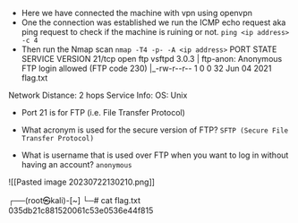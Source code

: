 - Here we have connected the machine with vpn using openvpn
- One the connection was established we run the ICMP echo request aka ping request to check if the machine is ruining or not.
		`ping <ip address> -c 4`
- Then run the Nmap scan
		 `nmap -T4 -p- -A <ip address>`
PORT   STATE SERVICE VERSION
21/tcp open  ftp     vsftpd 3.0.3
| ftp-anon: Anonymous FTP login allowed (FTP code 230)
|_-rw-r--r--    1 0        0              32 Jun 04  2021 flag.txt

Network Distance: 2 hops
Service Info: OS: Unix

- Port 21 is for FTP (i.e. File Transfer Protocol)
- What acronym is used for the secure version of FTP? 
		`SFTP (Secure File Transfer Protocol)`

- What is username that is used over FTP when you want to log in without having an account?
		`anonymous`
		
![[Pasted image 20230722130210.png]]

┌──(root㉿kali)-[~]
└─# cat flag.txt  
035db21c881520061c53e0536e44f815  